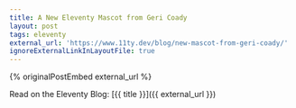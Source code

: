 ```yaml
---
title: A New Eleventy Mascot from Geri Coady
layout: post
tags: eleventy
external_url: 'https://www.11ty.dev/blog/new-mascot-from-geri-coady/'
ignoreExternalLinkInLayoutFile: true
---
```

{% originalPostEmbed external_url %}

Read on the Eleventy Blog: [{{ title }}]({{ external_url }})
